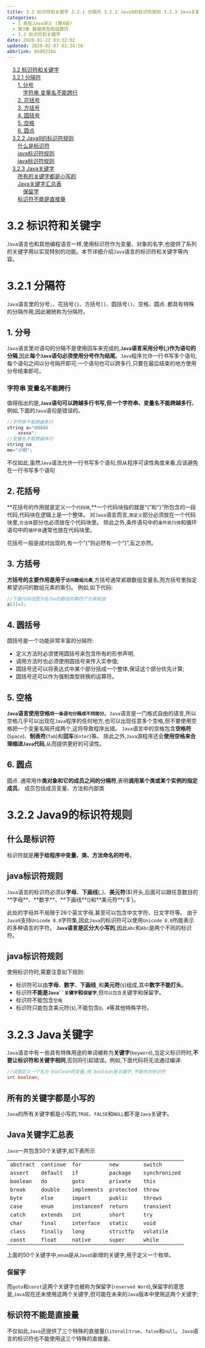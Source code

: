 ```yaml
---
title: 3.2 标识符和关键字 3.2.1 分隔符 3.2.2 Java9的标识符规则 3.2.3 Java关键字
categories: 
  - 1 疯狂Java讲义 (第4版)
  - 第3章 数据类型和运算符
  - 3.2 标识符和关键字
date: 2020-01-22 03:32:02
updated: 2020-02-07 01:34:56
abbrlink: 668821bb
---
```

<div id='my_toc'><a href="/JavaReadingNotes/668821bb/#3-2-标识符和关键字" class="header_1">3.2 标识符和关键字</a>&nbsp;<br><a href="/JavaReadingNotes/668821bb/#3-2-1-分隔符" class="header_1">3.2.1 分隔符</a>&nbsp;<br><a href="/JavaReadingNotes/668821bb/#1-分号" class="header_2">1. 分号</a>&nbsp;<br><a href="/JavaReadingNotes/668821bb/#字符串-变量名不能跨行" class="header_3">字符串 变量名不能跨行</a>&nbsp;<br><a href="/JavaReadingNotes/668821bb/#2-花括号" class="header_2">2. 花括号</a>&nbsp;<br><a href="/JavaReadingNotes/668821bb/#3-方括号" class="header_2">3. 方括号</a>&nbsp;<br><a href="/JavaReadingNotes/668821bb/#4-圆括号" class="header_2">4. 圆括号</a>&nbsp;<br><a href="/JavaReadingNotes/668821bb/#5-空格" class="header_2">5. 空格</a>&nbsp;<br><a href="/JavaReadingNotes/668821bb/#6-圆点" class="header_2">6. 圆点</a>&nbsp;<br><a href="/JavaReadingNotes/668821bb/#3-2-2-Java9的标识符规则" class="header_1">3.2.2 Java9的标识符规则</a>&nbsp;<br><a href="/JavaReadingNotes/668821bb/#什么是标识符" class="header_2">什么是标识符</a>&nbsp;<br><a href="/JavaReadingNotes/668821bb/#java标识符规则" class="header_2">java标识符规则</a>&nbsp;<br><a href="/JavaReadingNotes/668821bb/#java标识符规则" class="header_2">java标识符规则</a>&nbsp;<br><a href="/JavaReadingNotes/668821bb/#3-2-3-Java关键字" class="header_1">3.2.3 Java关键字</a>&nbsp;<br><a href="/JavaReadingNotes/668821bb/#所有的关键字都是小写的" class="header_2">所有的关键字都是小写的</a>&nbsp;<br><a href="/JavaReadingNotes/668821bb/#Java关键字汇总表" class="header_2">Java关键字汇总表</a>&nbsp;<br><a href="/JavaReadingNotes/668821bb/#保留字" class="header_3">保留字</a>&nbsp;<br><a href="/JavaReadingNotes/668821bb/#标识符不能是直接量" class="header_2">标识符不能是直接量</a>&nbsp;<br></div>
<style>.header_1{margin-left: 1em;}.header_2{margin-left: 2em;}.header_3{margin-left: 3em;}.header_4{margin-left: 4em;}.header_5{margin-left: 5em;}.header_6{margin-left: 6em;}</style>
<!--more-->
<script>if (navigator.platform.search('arm')==-1){document.getElementById('my_toc').style.display = 'none';}var e,p = document.getElementsByTagName('p');while (p.length>0) {e = p[0];e.parentElement.removeChild(e);}</script>

<!--end-->
# 3.2 标识符和关键字
`Java`语言也和其他编程语言一样,使用标识符作为变量、对象的名字,也提供了系列的关键字用以实现特别的功能。本节详细介绍`Java`语言的标识符和关键字等内容。
# 3.2.1 分隔符
`Java`语言里的分号`;`、花括号`{}`、方括号`[]`、圆括号`()`、空格、圆点`.`都具有特殊的分隔作用,因此被统称为分隔符。
## 1. 分号
`Java`语言里对语句的分隔不是使用回车来完成的,**`Java`语言采用分号(;)作为语句的分隔**,因此**每个`Java`语句必须使用分号作为结尾**。`Java`程序允许一行书写多个语句,每个语句之间以分号隔开即可;一个语句也可以跨多行,只要在最后结束的地方使用分号结束即可。
### 字符串 变量名不能跨行
值得指出的是,**`Java`语句可以跨越多行书写,但一个字符串、变量名不能跨越多行**。例如,下面的`Java`语句是错误的。
```java
//字符串不能跨越多行
string a="ddddd
    xxxxx";
//变量名不能跨越多行
string na
me="小明";
```
不仅如此,虽然`Java`语法允许一行书写多个语句,但从程序可读性角度来看,应该避免在一行书写多个语句
## 2. 花括号
**花括号的作用就是定义一个`代码块`,**一个代码块指的就是“{”和“}”所包含的一段代码,代码块在逻辑上是一个整体。
对`Java`语言而言,`类定义`部分必须放在一个代码块里,`方法体`部分也必须放在个代码块里。
除此之外,条件语句中的`条件执行体`和循环语句中的`循环体`通常也放在代码块里。

花括号一般是成对出现的,有一个“{”则必然有一个“}”,反之亦然。
## 3. 方括号
**方括号的主要作用是用于`访问数组元素`**,方括号通常紧跟数组变量名,而方括号里指定希望访问的数组元素的索引。
例如,如下代码:
```java
//下面代码试图为名为a的数组的第四个元素赋值
a[3]=3;
```
## 4. 圆括号
圆括号是一个功能非常丰富的分隔符:
- 定义方法时必须使用圆括号来包含所有的形参声明,
- 调用方法时也必须使用圆括号来传入实参值;
- 圆括号还可以将表达式中某个部分括成一个整体,保证这个部分优先计算;
- 圆括号还可以作为强制类型转换的运算符。

## 5. 空格
**`Java`语言使用空格`将一条语句分隔成不同部分`**。`Java`语言是一门格式自由的语言,所以空格几乎可以出现在`Java`程序的任何地方,也可以出现任意多个空格,但不要使用空格把一个变量名隔开成两个,这将导致程序出错。
`Java`语言中的空格包含**空格符**(`Space`)、**制表符**(`Tab`)和**回车**(`Enter`)等。
除此之外,`Java`源程序还会**使用空格来合理缩进`Java`代码**,从而提供更好的可读性。
## 6. 圆点
圆点`.`通常用作**类对象和它的成员之间的分隔符**,表明**调用某个类或某个实例的指定成员**。
成员包括成员变量、方法和内部类

# 3.2.2 Java9的标识符规则
## 什么是标识符
标识符就是**用于给程序中变量、类、方法命名的符号**。
## java标识符规则
`Java`语言的标识符必须以**字母**、**下画线**(_)、**美元符**($)开头,后面可以跟任意数目的**字母**、**数字**、**下画线**()和**美元符**(`$`)。

此处的字母并不局限于26个英文字母,甚至可以包含中文字符、日文字符等。
由于`Java9`支持`Unicode 8.0`字符集,因此`Java`的标识符可以使用`Unicode 8.0`所能表示的多种语言的字符。
**`Java`语言是区分大小写的**,因此`abc`和`Abc`是两个不同的标识符。
## java标识符规则
使用标识符时,需要注意如下规则:
- 标识符可以由**字母**、**数字**、**下画线**`_`和**美元符**(`$`)组成,其中**数字不能打头**。
- 标识符**不能是`Java``关键字`和`保留字`**,但`可以包含`关键字和保留字。
- 标识符不能包含`空格`
- 标识符只能包含美元符(`$`),不能包含`@`、`#`等其他特殊字符。

# 3.2.3 Java关键字
`Java`语言中有一些具有特殊用途的单词被称为**关键字**(`keyword`),当定义标识符时,**不要让标识符和关键字相同**,否则将引起错误。例如,下面代码将无法通过编译:
```java
//试图定义一个名为 boolean的变量,但 boolean是关键字,不能作为标识符
int boolean;
```
## 所有的关键字都是小写的
`Java`的所有关键字都是小写的,`TRUE`、`FALSE`和`NULL`都不是`Java`关键字。

## Java关键字汇总表
`Java`一共包含50个关键字,如下表所示

||||||
|:--|:--|:--|:--|:--|
|`abstract`|`continue`|`for`|`new`|`switch`|
|`assert`|`default`|`if`|`package`|`synchronized`|
|`boolean`|`do`|`goto`|`private`|`this`|
|`break`|`double`|`implements`|`protected`|`throw`|
|`byte`|`else`|`import`|`public`|`throws`|
|`case`|`enum`|`instanceof`|`return`|`transient`|
|`catch`|`extends`|`int`|`short`|`try`|
|`char`|`final`|`interface`|`static`|`void`|
|`class`|`finally`|`long`|`strictfp`|`volatile`|
|`const`|`float`|`native`|`super`|`while`|

上面的50个关键字中,`enum`是从`Java5`新增的关键字,用于定义一个枚举。
### 保留字
而`goto`和`const`这两个关键字也被称为保留字(`reserved Word`),保留字的意思是,`Java`现在还未使用这两个关键字,但可能在未来的`Java`版本中使用这两个关键字;
## 标识符不能是直接量
不仅如此,`Java`还提供了三个特殊的直接量(`literal`):`true`、`false`和`null`。
`Java`语言的标识符也不能使用这三个特殊的直接量。
